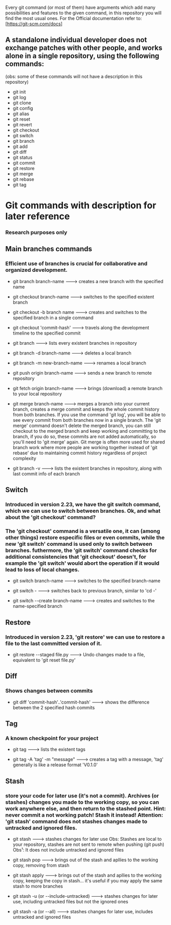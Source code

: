 Every git command (or most of them) have arguments which add many possibilities and features to the given command, in this repository you will find the most usual ones. For the Official documentation refer to: [https://git-scm.com/docs]

## A standalone individual developer does not exchange patches with other people, and works alone in a single repository, using the following commands:
(obs: some of these commands will not have a description in this repository)

* git init
* git log
* git clone
* git config
* git alias
* git reset
* git revert
* git checkout
* git switch
* git branch
* git add
* git diff
* git status
* git commit
* git restore
* git merge
* git rebase
* git tag

# Git commands with description for later reference
### Research purposes only

## Main branches commands
### Efficient use of branches is crucial for collaborative and organized development.

* git branch branch-name ---> creates a new branch with the specified name

* git checkout branch-name ---> switches to the specified existent branch

* git checkout -b branch name ---> creates and switches to the specified branch in a single command

* git checkout 'commit-hash' ---> travels along the development timeline to the specified commit

* git branch ---> lists every existent branches in repository

* git branch -d branch-name ---> deletes a local branch

* git branch -m new-branch-name ---> renames a local branch

* git push origin branch-name ---> sends a new branch to remote repository

* git fetch origin branch-name ---> brings (download) a remote branch to your local repository

* git merge branch-name ---> merges a branch into your current branch, creates a merge commit and keeps the whole commit history from both branches. If you use the command 'git log', you will be able to see every commit from both branches now in a single branch. The 'git merge' command doesn't delete the merged branch, you can still checkout to the merged branch and keep working and committing to the branch, if you do so, these commits are not added automatically, so you'll need to 'git merge' again. Git merge is often more used for shared branch work where more people are working together instead of 'git rebase' due to maintaining commit history regardless of project complexity

* git branch -v ---> lists the existent branches in repository, along with last commit info of each branch

## Switch
### Introduced in version 2.23, we have the git switch command, which we can use to switch between branches. Ok, and what about the 'git checkout' command?

### The 'git checkout' command is a versatile one, it can (among other things) restore especific files or even commits, while the new 'git switch' command is used only to switch between branches. futhermore, the 'git switch' command checks for additional consistencies that 'git checkout' doesn't, for example the 'git switch' would abort the operation if it would lead to loss of local changes.

* git switch branch-name ---> switches to the specified branch-name

* git switch - ---> switches back to previous branch, similar to 'cd -'

* git switch --create branch-name ---> creates and switches to the name-specified branch

## Restore
### Introduced in version 2.23, 'git restore' we can use to restore a file to the last committed version of it.

* git restore --staged file.py ---> Undo changes made to a file, equivalent to 'git reset file.py'

## Diff
### Shows changes between commits

* git diff 'commit-hash'..'commit-hash' ---> shows the difference between the 2 specified hash commits

## Tag
### A known checkpoint for your project

* git tag ---> lists the existent tags

* git tag -A 'tag' -m "message" ---> creates a tag with a message, 'tag' generally is like a release format 'V0.1.0'

## Stash
### store your code for later use (it's not a commit). Archives (or stashes) changes you made to the working copy, so you can work anywhere else, and then return to the stashed point. Hint: never commit a not working patch! Stash it instead! Attention: 'git stash' command does not stashes changes made to untracked and ignored files.

* git stash ---> stashes changes for later use
Obs: Stashes are local to your repository, stashes are not sent to remote when pushing (git push)
Obs¹: It does not include untracked and ignored files

* git stash pop ---> brings out of the stash and apllies to the working copy, removing from stash

* git stash apply ---> brings out of the stash and apllies to the working copy, keeping the copy in stash... it's useful if you may apply the same stash to more branches

* git stash -u (or --include-untracked) ---> stashes changes for later use, including untracked files but not the ignored ones

* git stash -a (or --all) ---> stashes changes for later use, includes untracked and ignored files